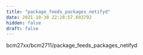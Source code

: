 ```yaml
---
title: "package_feeds_packages_netifyd"
date: 2021-10-30 22:28:57.693792
hidden: false
draft: false
---
```


bcm27xx/bcm2711/package_feeds_packages_netifyd

